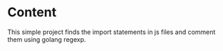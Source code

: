 # Content

This simple project finds the import statements in js files and comment them using golang regexp.

